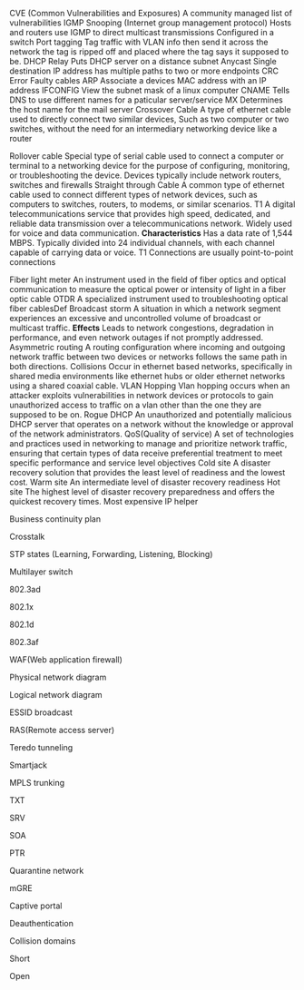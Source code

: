CVE (Common Vulnerabilities and Exposures)
	A community managed list of vulnerabilities
IGMP Snooping (Internet group management protocol)
	Hosts and routers use IGMP to direct multicast transmissions
	Configured in a switch
Port tagging
	Tag traffic with VLAN info then send it across the network the tag is ripped off and placed where the tag says it supposed to be.
DHCP Relay
	Puts DHCP server on a distance subnet
Anycast
	Single destination IP address has multiple paths to two or more endpoints
CRC Error
	Faulty cables
ARP
	Associate a devices MAC address with an IP address
IFCONFIG
	View the subnet mask of a linux computer
CNAME
	Tells DNS to use different names for a paticular server/service
MX
	Determines the host name for the mail server
Crossover Cable
	A type of ethernet cable used to directly connect two similar devices, Such as two computer or two switches, without the need for an intermediary networking device like a router
		
Rollover cable
	Special type of serial cable used to connect a computer or terminal to a networking device for the purpose of configuring, monitoring, or troubleshooting the device.
		Devices typically include network routers, switches and firewalls
Straight through Cable
	A common type of ethernet cable used to connect different types of network devices, such as computers to switches, routers, to modems, or similar scenarios.
T1
	A digital telecommunications service that provides high speed, dedicated, and reliable data transmission over a telecommunications network. Widely used for voice and data communication.
		**Characteristics**
			Has a data rate of 1,544 MBPS.
			Typically divided into 24 individual channels, with each channel capable of carrying data or voice.
			T1 Connections are usually point-to-point connections

Fiber light meter
	An instrument used in the field of fiber optics and optical communication to measure the optical power or intensity of light in a fiber optic cable
OTDR
	A specialized instrument used to troubleshooting optical fiber cablesDef
Broadcast storm
	A situation in which a network segment experiences an excessive and uncontrolled volume of broadcast or multicast traffic.
		**Effects**
			Leads to network congestions, degradation in performance, and even network outages if not promptly addressed.
Asymmetric routing
	A routing configuration where incoming and outgoing network traffic between two devices or networks follows the same path in both directions.
Collisions
	Occur in ethernet based networks, specifically in shared media environments like ethernet  hubs or older ethernet networks using a shared coaxial cable.
VLAN Hopping
	Vlan hopping occurs when an attacker exploits vulnerabilities in network devices or protocols to gain unauthorized access to traffic on a vlan other than the one they are supposed to be on.
Rogue DHCP
	An unauthorized and potentially malicious DHCP server that operates on a network without the knowledge or approval of the network administrators.
QoS(Quality of service)
	A set of technologies and practices used in networking to manage and prioritize network traffic, ensuring that certain types of data receive preferential treatment to meet specific performance and service level objectives
Cold site
	A disaster recovery solution that provides the least level of readiness and the lowest cost.
Warm site
	An intermediate level of disaster recovery readiness
Hot site
	The highest level of disaster recovery preparedness and offers the quickest recovery times. Most expensive
IP helper
	
Business continuity plan

Crosstalk

STP states (Learning, Forwarding, Listening, Blocking)

Multilayer switch

802.3ad

802.1x

802.1d

802.3af

WAF(Web application firewall)

Physical network diagram 

Logical network diagram

ESSID broadcast

RAS(Remote access server)

Teredo tunneling

Smartjack

MPLS trunking

TXT

SRV

SOA

PTR

Quarantine network

mGRE

Captive portal

Deauthentication

Collision domains

Short

Open




